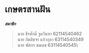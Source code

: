 # เกษตรสานฝัน
***สมาชิก***
>นาย ธีรศักดิ์ จูมวันทา 62114540462\
>นาย กิตติขจร แก้วกุลา 63114540349\
>นาย พัสกร ชมเดช 63114540545\
